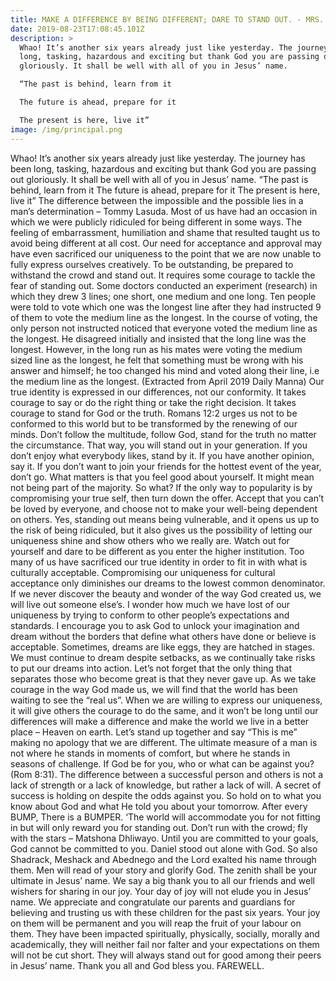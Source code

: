 ```yaml
---
title: MAKE A DIFFERENCE BY BEING DIFFERENT; DARE TO STAND OUT. - MRS. O.O. MASOMINU.
date: 2019-08-23T17:08:45.101Z
description: >
  Whao! It’s another six years already just like yesterday. The journey has been
  long, tasking, hazardous and exciting but thank God you are passing out
  gloriously. It shall be well with all of you in Jesus’ name.

  “The past is behind, learn from it

  The future is ahead, prepare for it

  The present is here, live it”
image: /img/principal.png
---
```

Whao! It’s another six years already just like yesterday. The journey has been long, tasking, hazardous and exciting but thank God you are passing out gloriously. It shall be well with all of you in Jesus’ name.
“The past is behind, learn from it
The future is ahead, prepare for it
The present is here, live it”
The difference between the impossible and the possible lies in a man’s determination – Tommy Lasuda. Most of us have had an occasion in which we were publicly ridiculed for being different in some ways. The feeling of embarrassment, humiliation and shame that resulted taught us to avoid being different at all cost. Our need for acceptance and approval may have even sacrificed our uniqueness to the point that we are now unable to fully express ourselves creatively. 
To be outstanding, be prepared to withstand the crowd and stand out. It requires some courage to tackle the fear of standing out.
Some doctors conducted an experiment (research) in which they drew 3 lines; one short, one medium and one long. Ten people were told to vote which one was the longest line after they had instructed 9 of them to vote the medium line as the longest. In the course of voting, the only person not instructed noticed that everyone voted the medium line as the longest. He disagreed initially and insisted that the long line was the longest. However, in the long run as his mates were voting the medium sized line as the longest, he felt that something must be wrong with his answer and himself; he too changed his mind and voted along their line, i.e the medium line as the longest. (Extracted from April 2019 Daily Manna) Our true identity is expressed in our differences, not our conformity.
It takes courage to say or do the right thing or take the right decision. It takes courage to stand for God or the truth.
Romans 12:2 urges us not to be conformed to this world but to be transformed by the renewing of our minds. Don’t follow the multitude, follow God, stand for the truth no matter the circumstance. That way, you will stand out in your generation. If you don’t enjoy what everybody likes, stand by it. If you have another opinion, say it. If you don’t want to join your friends for the hottest event of the year, don’t go. What matters is that you feel good about yourself. It might mean not being part of the majority. So what?
If the only way to popularity is by compromising your true self, then turn down the offer. Accept that you can’t be loved by everyone, and choose not to make your well-being dependent on others. Yes, standing out means being vulnerable, and it opens us up to the risk of being ridiculed, but it also gives us the possibility of letting our uniqueness shine and show others who we really are. Watch out for yourself and dare to be different as you enter the higher institution.
Too many of us have sacrificed our true identity in order to fit in with what is culturally acceptable. Compromising our uniqueness for cultural acceptance only diminishes our dreams to the lowest common denominator. If we never discover the beauty and wonder of the way God created us, we will live out someone else’s. I wonder how much we have lost of our uniqueness by trying to conform to other people’s expectations and standards.
I encourage you to ask God to unlock your imagination and dream without the borders that define what others have done or believe is acceptable. Sometimes, dreams are like eggs, they are hatched in stages.
We must continue to dream despite setbacks, as we continually take risks to put our dreams into action. Let’s not forget that the only thing that separates those who become great is that they never gave up. As we take courage in the way God made us, we will find that the world has been waiting to see the “real us”. When we are willing to express our uniqueness, it will give others the courage to do the same, and it won’t be long until our differences will make a difference and make the world we live in a better place – Heaven on earth. Let’s stand up together and say “This is me” making no apology that we are different.
The ultimate measure of a man is not where he stands in moments of comfort, but where he stands in seasons of challenge. If God be for you, who or what can be against you? (Rom 8:31). The difference between a successful person and others is not a lack of strength or a lack of knowledge, but rather a lack of will. 
A secret of success is holding on despite the odds against you. So hold on to what you know about God and what He told you about your tomorrow. After every BUMP, There is a BUMPER.
‘The world will accommodate you for not fitting in but will only reward you for standing out. Don’t run with the crowd; fly with the stars – Matshona Dhliwayo. Until you are committed to your goals, God cannot be committed to you.
Daniel stood out alone with God. So also Shadrack, Meshack and Abednego and the Lord exalted his name through them.
Men will read of your story and glorify God. The zenith shall be your ultimate in Jesus’ name. 
We say a big thank you to all our friends and well wishers for sharing in our joy. Your day of joy will not elude you in Jesus’ name.
We appreciate and congratulate our parents and guardians for believing and trusting us with these children for the past six years. Your joy on them will be permanent and you will reap the fruit of your labour on them. They have been impacted spiritually, physically, socially, morally and academically, they will neither fail nor falter and your expectations on them will not be cut short. They will always stand out for good among their peers in Jesus’ name.
	Thank you all and God bless you. FAREWELL.
